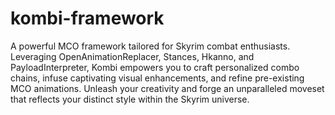 # kombi-framework

A powerful MCO framework tailored for Skyrim combat enthusiasts. Leveraging OpenAnimationReplacer, Stances, Hkanno, and PayloadInterpreter, Kombi empowers you to craft personalized combo chains, infuse captivating visual enhancements, and refine pre-existing MCO animations. Unleash your creativity and forge an unparalleled moveset that reflects your distinct style within the Skyrim universe.